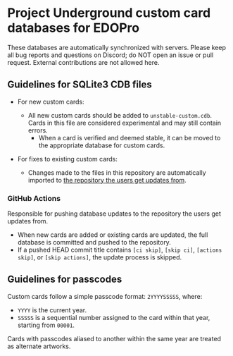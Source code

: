 # Project Underground custom card databases for EDOPro

These databases are automatically synchronized with servers. Please keep all bug reports and questions on Discord; do NOT open an issue or pull request. External contributions are not allowed here.

## Guidelines for SQLite3 CDB files

* For new custom cards:
	* All new custom cards should be added to `unstable-custom.cdb`. Cards in this file are considered experimental and may still contain errors.
		* When a card is verified and deemed stable, it can be moved to the appropriate database for custom cards.

* For fixes to existing custom cards:
	* Changes made to the files in this repository are automatically imported to [the repository the users get updates from](https://github.com/ProjectIgnis/DeltaPuppetOfStrings).

### GitHub Actions

Responsible for pushing database updates to the repository the users get updates from.

- When new cards are added or existing cards are updated, the full database is committed and pushed to the repository.
- If a pushed HEAD commit title contains `[ci skip]`, `[skip ci]`, `[actions skip]`, or `[skip actions]`, the update process is skipped.

## Guidelines for passcodes

Custom cards follow a simple passcode format: `2YYYYSSSSS`, where:
- `YYYY` is the current year.
- `SSSSS` is a sequential number assigned to the card within that year, starting from `00001`.

Cards with passcodes aliased to another within the same year are treated as alternate artworks.

